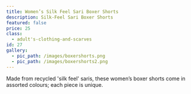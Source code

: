 ```yaml
---
title: Women’s Silk Feel Sari Boxer Shorts
description: Silk-Feel Sari Boxer Shorts
featured: false
price: 25
class:
  - adult's-clothing-and-scarves
id: 27
gallery:
  - pic_path: /images/boxershorts.png
  - pic_path: /images/boxershorts2.png
---
```



Made from recycled 'silk feel' saris, these women’s boxer shorts come in assorted colours; each piece is unique.

